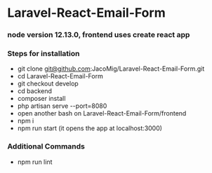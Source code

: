 # Laravel-React-Email-Form
### node version 12.13.0, frontend uses create react app
### Steps for installation
* git clone git@github.com:JacoMig/Laravel-React-Email-Form.git
* cd Laravel-React-Email-Form
* git checkout develop
* cd backend
* composer install
* php artisan serve --port=8080
* open another bash on Laravel-React-Email-Form/frontend
* npm i
* npm run start (it opens the app at localhost:3000)

### Additional Commands
* npm run lint

